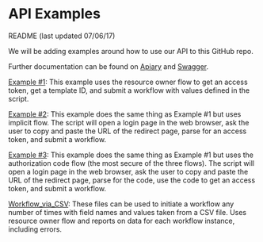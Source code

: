 # API Examples
README (last updated 07/06/17)

We will be adding examples around how to use our API to this GitHub repo. 

Further documentation can be found on [Apiary](http://docs.thinksmart1.apiary.io/) and [Swagger](https://demo.tap.thinksmart.com/prod/api/swagger/ui/index).

[Example #1](https://github.com/ThinkSmart/API_Examples/blob/master/Example1.py?ts=2): This example uses the resource owner flow to get an access token, get a template ID, and submit a workflow with values defined in the script. 

[Example #2](https://github.com/ThinkSmart/API_Examples/blob/master/Example2.py?ts=2): This example does the same thing as Example #1 but uses implicit flow. The script will open a login page in the web browser, ask the user to copy and paste the URL of the redirect page, parse for an access token, and submit a workflow. 

[Example #3](https://github.com/ThinkSmart/API_Examples/blob/master/Example3.py?ts=2): This example does the same thing as Example #1 but uses the authorization code flow (the most secure of the three flows). The script will open a login page in the web browser, ask the user to copy and paste the URL of the redirect page, parse for the code, use the code to get an access token, and submit a workflow. 

[Workflow_via_CSV](https://github.com/ThinkSmart/API_Examples/tree/master/Workflow_via_CSV): These files can be used to initiate a workflow any number of times with field names and values taken from a CSV file. Uses resource owner flow and reports on data for each workflow instance, including errors. 
